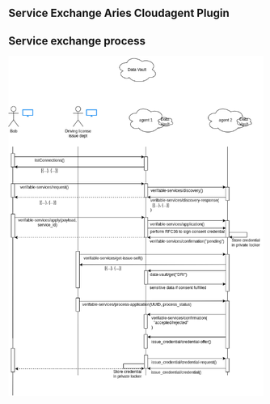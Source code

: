 ## Service Exchange Aries Cloudagent Plugin


## Service exchange process 

![alt text](./service_process.png "Process")
